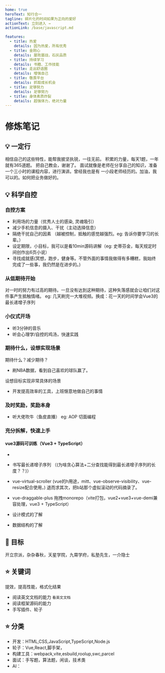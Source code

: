 ```yaml
---
home: true
heroText: 知行合一
tagline: 碎片化的时间如果为正向的爱好
actionText: 立刻进入 →
actionLink: /base/javascript.md

features:
  - title: 热爱
    details: 因为热爱，所有优秀
  - title: 金刚心
    details: 屡败屡战，石灰品质
  - title: 持续学习
    details: 书籍、工作技能
  - title: 走出舒适圈
    details: 增强自己
  - title: 敬畏平台
    details: 抓取成长机会
  - title: 足够努力
    details: 足够努力
  - title: 身体素质炸裂
    details: 超强体力，绝对力量
---
```


# 修炼笔记

## :bulb: 一定行

相信自己的这些特性，能帮我披坚执锐，一往无前。
积累的力量，每天1题，一年就有365道题。
把自己教会，谢谢了。
面试就像是老师在分享自己的知识，准备一个三小时的课程内容，进行演讲。曾经我也是有
一小段老师经历的。加油，我可以的。如何把业务做好的。

## :bulb: 科学自控

### 自控方案

* 利用场的力量（优秀人士的感染, 灵魂吸引）
* 减少手机信息的摄入、干扰（主动选择信息）
* 隔绝干扰自己的因素 （越被控制，抵触的感觉越强烈。eg: 告诉你要学习的长辈。）
* 设定期限，小目标，我可以是看10min源码讲解（eg: 史蒂芬金，每天规定时间创作出6页小说）
* 寻找成就感(冥想，跑步，健身等。不管外面的事情我做得有多糟糕，我始终完成了一些事，我仍然是在进步的。)

### 从低期待开始

对一时的努力有过高的期待。一旦没有达到这种期待，这种失落感就会让咱们对这件事产生抵触情绪。
eg: 几天刷完一大堆视频。换成：花一天的时间学会Vue3的最长递增子序列

### 小仪式开场

* 听3分钟的音乐
* 听会心理学/自控的鸡汤，快速实践

### 期待什么，设想实现场景

期待什么？减少期待？

* 刷NBA数据，看到自己喜欢的球队赢了。 

设想目标实现非常具体的场景

* 开发提高效率的工具，上班惬意地做自己的事情

### 及时奖励，奖励本身

* 听大佬吹牛（鱼皮直播） eg: AOP 切面编程

### 充分拆解，快速上手

####  vue3源码可训练（Vue3 + TypeScript）

* 

* 书写最长递增子序列 （(为啥贪心算法+二分查找能得到最长递增子序列的长度？？)）
* vue-virtual-scroller (vue的h用途，mitt、vue-observe-visibility、vue-resize配合使用，) 
退而求其次，把b站那个虚拟滚动的代码摘录了。
* vue-draggable-plus 拖拽monorepo（vite打包，vue2+vue3+vue-demi兼容处理，vue3 + TypeScript）
* 设计模式的了解
* 数据结构的了解

## :sunflower: 目标

开立宗派，杂杂春秋，天星学院，九霄学府，私塾先生，一介隐士

## :star: 关键词

提效，提高性能，格式化结果

* 阅读英文文档的能力 `看英文文档`
* 阅读框架源码的能力
* 手写插件、轮子

## :star: 分类

* 开发：HTML,CSS,JavaScript,TypeScript,Node.js
* 轮子：Vue,React,脚手架，
* 构建工具：webpack,vite,esbuild,roolup,swc,parcel
* 面试：手写题，算法题，闲谈，技术类
* AI：